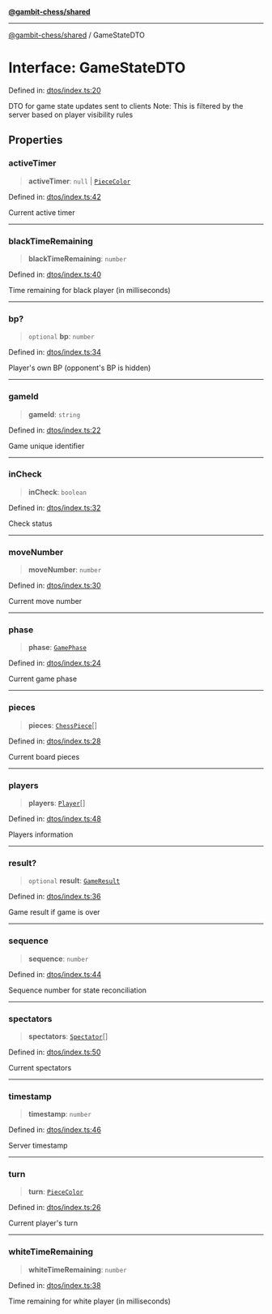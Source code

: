 [**@gambit-chess/shared**](../README.md)

***

[@gambit-chess/shared](../globals.md) / GameStateDTO

# Interface: GameStateDTO

Defined in: [dtos/index.ts:20](https://github.com/cango91/gambit-chess/blob/b8ea13e4976c99c29d095eae7bc504b86f9add51/shared/src/dtos/index.ts#L20)

DTO for game state updates sent to clients
Note: This is filtered by the server based on player visibility rules

## Properties

### activeTimer

> **activeTimer**: `null` \| [`PieceColor`](../type-aliases/PieceColor.md)

Defined in: [dtos/index.ts:42](https://github.com/cango91/gambit-chess/blob/b8ea13e4976c99c29d095eae7bc504b86f9add51/shared/src/dtos/index.ts#L42)

Current active timer

***

### blackTimeRemaining

> **blackTimeRemaining**: `number`

Defined in: [dtos/index.ts:40](https://github.com/cango91/gambit-chess/blob/b8ea13e4976c99c29d095eae7bc504b86f9add51/shared/src/dtos/index.ts#L40)

Time remaining for black player (in milliseconds)

***

### bp?

> `optional` **bp**: `number`

Defined in: [dtos/index.ts:34](https://github.com/cango91/gambit-chess/blob/b8ea13e4976c99c29d095eae7bc504b86f9add51/shared/src/dtos/index.ts#L34)

Player's own BP (opponent's BP is hidden)

***

### gameId

> **gameId**: `string`

Defined in: [dtos/index.ts:22](https://github.com/cango91/gambit-chess/blob/b8ea13e4976c99c29d095eae7bc504b86f9add51/shared/src/dtos/index.ts#L22)

Game unique identifier

***

### inCheck

> **inCheck**: `boolean`

Defined in: [dtos/index.ts:32](https://github.com/cango91/gambit-chess/blob/b8ea13e4976c99c29d095eae7bc504b86f9add51/shared/src/dtos/index.ts#L32)

Check status

***

### moveNumber

> **moveNumber**: `number`

Defined in: [dtos/index.ts:30](https://github.com/cango91/gambit-chess/blob/b8ea13e4976c99c29d095eae7bc504b86f9add51/shared/src/dtos/index.ts#L30)

Current move number

***

### phase

> **phase**: [`GamePhase`](../enumerations/GamePhase.md)

Defined in: [dtos/index.ts:24](https://github.com/cango91/gambit-chess/blob/b8ea13e4976c99c29d095eae7bc504b86f9add51/shared/src/dtos/index.ts#L24)

Current game phase

***

### pieces

> **pieces**: [`ChessPiece`](ChessPiece.md)[]

Defined in: [dtos/index.ts:28](https://github.com/cango91/gambit-chess/blob/b8ea13e4976c99c29d095eae7bc504b86f9add51/shared/src/dtos/index.ts#L28)

Current board pieces

***

### players

> **players**: [`Player`](Player.md)[]

Defined in: [dtos/index.ts:48](https://github.com/cango91/gambit-chess/blob/b8ea13e4976c99c29d095eae7bc504b86f9add51/shared/src/dtos/index.ts#L48)

Players information

***

### result?

> `optional` **result**: [`GameResult`](../enumerations/GameResult.md)

Defined in: [dtos/index.ts:36](https://github.com/cango91/gambit-chess/blob/b8ea13e4976c99c29d095eae7bc504b86f9add51/shared/src/dtos/index.ts#L36)

Game result if game is over

***

### sequence

> **sequence**: `number`

Defined in: [dtos/index.ts:44](https://github.com/cango91/gambit-chess/blob/b8ea13e4976c99c29d095eae7bc504b86f9add51/shared/src/dtos/index.ts#L44)

Sequence number for state reconciliation

***

### spectators

> **spectators**: [`Spectator`](Spectator.md)[]

Defined in: [dtos/index.ts:50](https://github.com/cango91/gambit-chess/blob/b8ea13e4976c99c29d095eae7bc504b86f9add51/shared/src/dtos/index.ts#L50)

Current spectators

***

### timestamp

> **timestamp**: `number`

Defined in: [dtos/index.ts:46](https://github.com/cango91/gambit-chess/blob/b8ea13e4976c99c29d095eae7bc504b86f9add51/shared/src/dtos/index.ts#L46)

Server timestamp

***

### turn

> **turn**: [`PieceColor`](../type-aliases/PieceColor.md)

Defined in: [dtos/index.ts:26](https://github.com/cango91/gambit-chess/blob/b8ea13e4976c99c29d095eae7bc504b86f9add51/shared/src/dtos/index.ts#L26)

Current player's turn

***

### whiteTimeRemaining

> **whiteTimeRemaining**: `number`

Defined in: [dtos/index.ts:38](https://github.com/cango91/gambit-chess/blob/b8ea13e4976c99c29d095eae7bc504b86f9add51/shared/src/dtos/index.ts#L38)

Time remaining for white player (in milliseconds)

